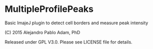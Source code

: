 # MultipleProfilePeaks

Basic ImajeJ plugin to detect cell borders and measure peak intensity

(C) 2015 Alejandro Pablo Adam, PhD 

Released under GPL V3.0. Please see LICENSE file for details.
